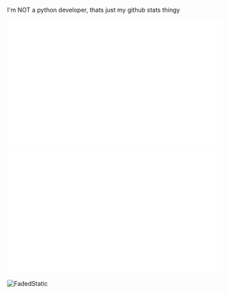 I'm NOT a python developer, thats just my github stats thingy

![](https://github.com/FadedStatic/FadedStatic/blob/master/generated/languages.svg#gh-dark-mode-only)
![](https://github.com/FadedStatic/FadedStatic/blob/master/generated/overview.svg#gh-dark-mode-only)
<p align="left"> <img src="https://komarev.com/ghpvc/?username=FadedStatic&label=Profile%20views&color=0e75b6&style=flat" alt="FadedStatic" /> </p>
